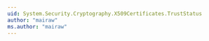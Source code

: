 ```yaml
---
uid: System.Security.Cryptography.X509Certificates.TrustStatus
author: "mairaw"
ms.author: "mairaw"
---
```

